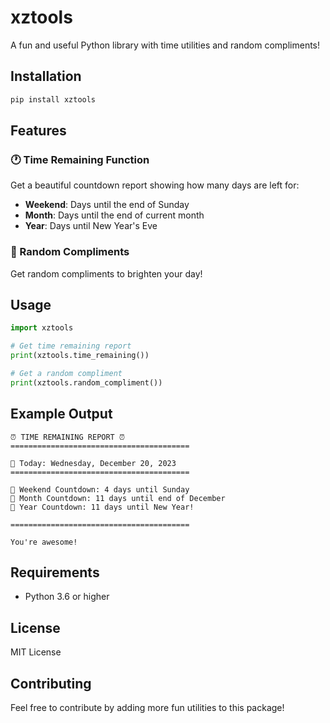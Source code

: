 # xztools

A fun and useful Python library with time utilities and random compliments!

## Installation

```bash
pip install xztools
```

## Features

### 🕐 Time Remaining Function
Get a beautiful countdown report showing how many days are left for:
- **Weekend**: Days until the end of Sunday
- **Month**: Days until the end of current month  
- **Year**: Days until New Year's Eve

### 💝 Random Compliments
Get random compliments to brighten your day!

## Usage

```python
import xztools

# Get time remaining report
print(xztools.time_remaining())

# Get a random compliment
print(xztools.random_compliment())
```

## Example Output

```
⏰ TIME REMAINING REPORT ⏰
========================================

📅 Today: Wednesday, December 20, 2023
========================================

🎉 Weekend Countdown: 4 days until Sunday
📅 Month Countdown: 11 days until end of December
🎊 Year Countdown: 11 days until New Year!

========================================

You're awesome!
```

## Requirements

- Python 3.6 or higher

## License

MIT License

## Contributing

Feel free to contribute by adding more fun utilities to this package! 